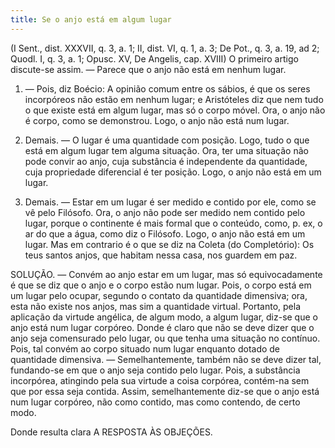 ```yaml
---
title: Se o anjo está em algum lugar
---
```


(I Sent., dist. XXXVII, q. 3, a. 1; II, dist. VI, q. 1, a. 3; De Pot., q. 3, a. 19, ad 2; Quodl. I, q. 3, a. 1; Opusc. XV, De Angelis, cap. XVIII)
  O primeiro artigo discute-se assim. — Parece que o anjo não está em nenhum lugar.  

1. — Pois, diz Boécio: A opinião comum entre os sábios, é que os seres incorpóreos não estão em nenhum lugar; e Aristóteles diz que nem tudo o que existe está em algum lugar, mas só o corpo móvel. Ora, o anjo não é corpo, como se demonstrou. Logo, o anjo não está num lugar.  

2. Demais. — O lugar é uma quantidade com posição. Logo, tudo o que está em algum lugar tem alguma situação. Ora, ter uma situação não pode convir ao anjo, cuja substância é independente da quantidade, cuja propriedade diferencial é ter posição. Logo, o anjo não está em um lugar.  

3. Demais. — Estar em um lugar é ser medido e contido por ele, como se vê pelo Filósofo. Ora, o anjo não pode ser medido nem contido pelo lugar, porque o continente é mais formal que o conteúdo, como, p. ex, o ar do que a água, como diz o Filósofo. Logo, o anjo não está em um lugar.  Mas em contrario é o que se diz na Coleta (do Completório): Os teus santos anjos, que habitam nessa casa, nos guardem em paz.  

SOLUÇÃO. — Convém ao anjo estar em um lugar, mas só equivocadamente é que se diz que o anjo e o corpo estão num lugar. Pois, o corpo está em um lugar pelo ocupar, segundo o contato da quantidade dimensiva; ora, esta não existe nos anjos, mas sim a quantidade virtual. Portanto, pela aplicação da virtude angélica, de algum modo, a algum lugar, diz-se que o anjo está num lugar corpóreo.  Donde é claro que não se deve dizer que o anjo seja comensurado pelo lugar, ou que tenha uma situação no contínuo. Pois, tal convém ao corpo situado num lugar enquanto dotado de quantidade dimensiva. — Semelhantemente, também não se deve dizer tal, fundando-se em que o anjo seja contido pelo lugar. Pois, a substância incorpórea, atingindo pela sua virtude a coisa corpórea, contém-na sem que por essa seja contida. Assim, semelhantemente diz-se que o anjo está num lugar corpóreo, não como contido, mas como contendo, de certo modo.   

Donde resulta clara A RESPOSTA ÀS OBJEÇÕES.